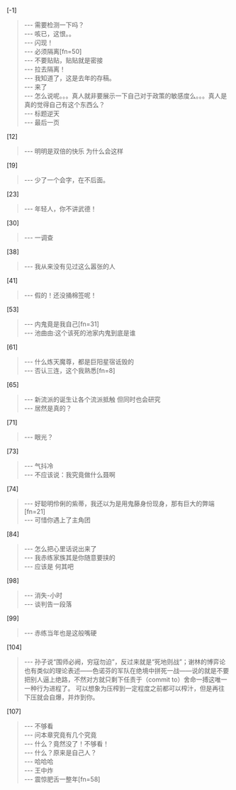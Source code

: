 
[-1] 
>--- 需要检测一下吗？<br>
>--- 咳已，这恨。。<br>
>--- 闪现！<br>
>--- 必须隔离[fn=50]<br>
>--- 不要贴贴，贴贴就是密接<br>
>--- 拉去隔离！<br>
>--- 我知道了，这是去年的存稿。<br>
>--- 来了<br>
>--- 怎么说呢。。。真人就非要展示一下自己对于政策的敏感度么。。。真人是真的觉得自己有这个东西么？<br>
>--- 标题逆天<br>
>--- 最后一页<br>

[12] 
>--- 明明是双倍的快乐 为什么会这样<br>

[19] 
>--- 少了一个会字，在不后面。<br>

[23] 
>--- 年轻人，你不讲武德！<br>

[30] 
>--- 一调查<br>

[38] 
>--- 我从来没有见过这么嚣张的人<br>

[41] 
>--- 假的！还没捅棉签呢！<br>

[53] 
>--- 内鬼竟是我自己[fn=31]<br>
>--- 池曲由:这个该死的池家内鬼到底是谁<br>

[61] 
>--- 什么炼天魔尊，都是巨阳星宿诋毁的<br>
>--- 否认三连，这个我熟悉[fn=8]<br>

[65] 
>--- 新流派的诞生让各个流派抵触  但同时也会研究<br>
>--- 居然是真的？<br>

[71] 
>--- 眼光？<br>

[73] 
>--- 气抖冷<br>
>--- 不应该说：我究竟做什么聂啊<br>

[74] 
>--- 好聪明伶俐的紫蒂，我还以为是用鬼藤身份现身，那有巨大的弊端[fn=21]<br>
>--- 可惜你遇上了主角团<br>

[84] 
>--- 怎么把心里话说出来了<br>
>--- 我赤练家族其是你随意要挟的<br>
>--- 应该是
何其吧<br>

[98] 
>--- 消失-小时<br>
>--- 谈判告一段落<br>

[99] 
>--- 赤练当年也是这般嘴硬<br>

[104] 
>--- 孙子说“围师必阙，穷寇勿迫”，反过来就是“死地则战”；谢林的博弈论也有类似的理论表述——色诺芬的军队在绝境中拼死一战——说的就是不要把别人逼上绝路，不然对方就只剩下任责于（commit to）舍命一搏这唯一一种行为进程了。
可以想象为压榨到一定程度之前都可以榨汁，但是再往下压就会自爆，并炸到你。<br>

[107] 
>--- 不够看<br>
>--- 问本章究竟有几个究竟<br>
>--- 什么？竟然没了！不够看！<br>
>--- 什么？原来是自己人？<br>
>--- 哈哈哈<br>
>--- 王中炸<br>
>--- 震惊肥舌一整年[fn=58]<br>
